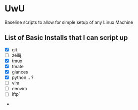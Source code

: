 # UwU
Baseline scripts to allow for simple setup of any Linux Machine

## List of Basic Installs that I can script up
- [x] git
- [ ]  zellij
- [x] tmux
- [x] tmate
- [x] glances
- [x] python... ?
- [ ] vim
- [ ] neovim
- [ ] lftp`
-  
